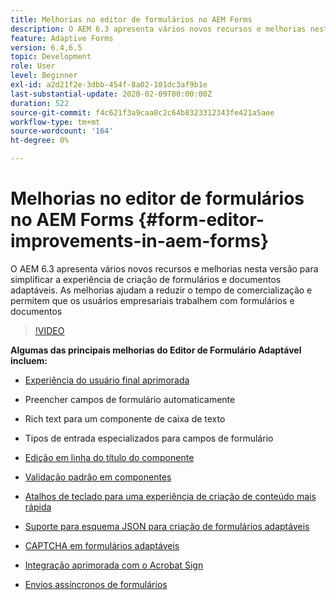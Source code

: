 ```yaml
---
title: Melhorias no editor de formulários no AEM Forms
description: O AEM 6.3 apresenta vários novos recursos e melhorias nesta versão para simplificar a experiência de criação de formulários e documentos adaptáveis. As melhorias ajudam a reduzir o tempo de comercialização e permitem que os usuários empresariais trabalhem com formulários e documentos
feature: Adaptive Forms
version: 6.4,6.5
topic: Development
role: User
level: Beginner
exl-id: a2d21f2e-3dbb-454f-8a02-101dc3af9b1e
last-substantial-update: 2020-02-09T00:00:00Z
duration: 522
source-git-commit: f4c621f3a9caa8c2c64b8323312343fe421a5aee
workflow-type: tm+mt
source-wordcount: '164'
ht-degree: 0%

---
```


# Melhorias no editor de formulários no AEM Forms {#form-editor-improvements-in-aem-forms}

O AEM 6.3 apresenta vários novos recursos e melhorias nesta versão para simplificar a experiência de criação de formulários e documentos adaptáveis. As melhorias ajudam a reduzir o tempo de comercialização e permitem que os usuários empresariais trabalhem com formulários e documentos

>[!VIDEO](https://video.tv.adobe.com/v/19500?quality=12&learn=on)

**Algumas das principais melhorias do Editor de Formulário Adaptável incluem:**

* [Experiência do usuário final aprimorada](https://helpx.adobe.com/aem-forms/6-3/introduction-forms-authoring.html)

* Preencher campos de formulário automaticamente
* Rich text para um componente de caixa de texto
* Tipos de entrada especializados para campos de formulário

* [Edição em linha do título do componente](https://helpx.adobe.com/aem-forms/6-3/introduction-forms-authoring.html)
* [Validação padrão em componentes](https://helpx.adobe.com/aem-forms/6-3/introduction-forms-authoring.html)
* [Atalhos de teclado para uma experiência de criação de conteúdo mais rápida](https://helpx.adobe.com/aem-forms/6-3/keyboard-shortcuts.html#AdaptiveFormEditor)
* [Suporte para esquema JSON para criação de formulários adaptáveis](https://helpx.adobe.com/aem-forms/6-3/adaptive-form-json-schema-form-model.html)
* [CAPTCHA em formulários adaptáveis](https://helpx.adobe.com/aem-forms/6-3/captcha-adaptive-forms.html)
* [Integração aprimorada com o Acrobat Sign](https://helpx.adobe.com/aem-forms/6-3/working-with-adobe-sign.html)
* [Envios assíncronos de formulários](https://helpx.adobe.com/aem-forms/6-3/asynchronous-submissions-adaptive-forms.html)
